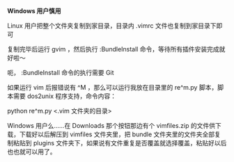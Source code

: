 **Windows 用户慎用**

Linux 用户把整个文件夹复制到家目录，目录内 .vimrc 文件也复制到家目录下即可

复制完毕后运行 gvim ，然后执行 :BundleInstall 命令，等待所有插件安装完成就好啦～

呃， :BundleInstall 命令的执行需要 Git

如果运行 vim 后报错说有 ^M ，那么可以运行我放在目录里的 re^m.py 脚本，脚本需要 dos2unix 程序支持，命令内容：

python re^m.py <.vim 文件夹的目录>

Windows 用户么……在 Downloads 那个按钮那边有个 vimfiles.zip 的文件供下载，下载好以后解压到 vimfiles 文件夹里，把 bundle 文件夹里的文件夹全部复制粘贴到 plugins 文件夹下，如果说有文件重复是否覆盖就选择覆盖，粘贴好以后也也就可以用了。
